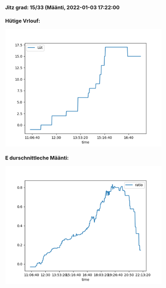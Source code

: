 ### Jitz grad: 15/33 (Määnti, 2022-01-03 17:22:00

### Hütige Vrlouf:
![Graph](Today.png)

### E durschnittleche Määnti:
![Graph](Määnti.png)